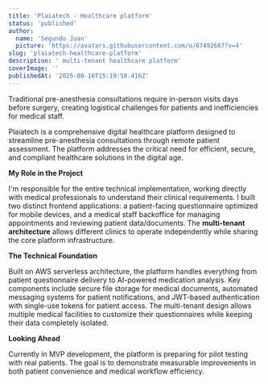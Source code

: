 ```yaml
---
title: 'Plaiatech - Healthcare platform'
status: 'published'
author:
  name: 'Segundo Juan'
  picture: 'https://avatars.githubusercontent.com/u/87492687?v=4'
slug: 'plaiatech-healthcare-platform'
description: ' multi-tenant healthcare platform'
coverImage: ''
publishedAt: '2025-08-16T15:19:58.416Z'
---
```


Traditional pre-anesthesia consultations require in-person visits days before surgery, creating logistical challenges for patients and inefficiencies for medical staff.

Plaiatech is a comprehensive digital healthcare platform designed to streamline pre-anesthesia consultations through remote patient assessment. The platform addresses the critical need for efficient, secure, and compliant healthcare solutions in the digital age.

**My Role in the Project**

I'm responsible for the entire technical implementation, working directly with medical professionals to understand their clinical requirements. I built two distinct frontend applications: a patient-facing questionnaire optimized for mobile devices, and a medical staff backoffice for managing appointments and reviewing patient data/documents. The **multi-tenant architecture** allows different clinics to operate independently while sharing the core platform infrastructure.

**The Technical Foundation**

Built on AWS serverless architecture, the platform handles everything from patient questionnaire delivery to AI-powered medication analysis. Key components include secure file storage for medical documents, automated messaging systems for patient notifications, and JWT-based authentication with single-use tokens for patient access. The multi-tenant design allows multiple medical facilities to customize their questionnaires while keeping their data completely isolated.

**Looking Ahead**

Currently in MVP development, the platform is preparing for pilot testing with real patients. The goal is to demonstrate measurable improvements in both patient convenience and medical workflow efficiency.